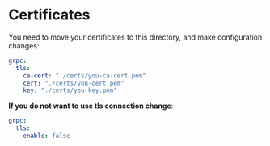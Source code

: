 # Certificates

You need to move your certificates to this directory, and make configuration changes:
```yml
grpc:
  tls:
    ca-cert: "./certs/you-ca-cert.pem"
    cert: "./certs/you-cert.pem"
    key: "./certs/you-key.pem"
```

**If you do not want to use tls connection change**:
```yml
grpc:
  tls:
    enable: false
```
